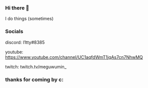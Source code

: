 ### Hi there 👋
I do things (sometimes)

### Socials
discord: l1tty#8385

youtube: https://www.youtube.com/channel/UC1aqfdWmT1jqAs7cn7NhwMQ

twitch: twitch.tv/meguwumin_

### thanks for coming by c:
